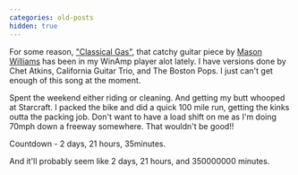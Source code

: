 ```yaml
---
categories: old-posts
hidden: true
---
```


For some reason, ["Classical Gas"](https://www.youtube.com/watch?v=EEzyrpfrPEI), that catchy guitar piece by [Mason Williams](https://en.wikipedia.org/wiki/Mason_Williams) has been in my WinAmp player alot lately. I have versions done by Chet Atkins, California Guitar Trio, and The Boston Pops. I just can't get enough of this song at the moment.
<!--more-->
Spent the weekend either riding or cleaning. And getting my butt whooped at Starcraft. I packed the bike and did a quick 100 mile run, getting the kinks outta the packing job. Don't want to have a load shift on me as I'm doing 70mph down a freeway somewhere. That wouldn't be good!!

Countdown - 2 days, 21 hours, 35minutes.

And it'll probably seem like 2 days, 21 hours, and 350000000 minutes.
